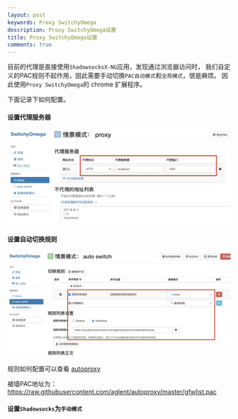 ```yaml
---
layout: post
keywords: Proxy SwitchyOmega
description: Proxy SwitchyOmega设置
title: Proxy SwitchyOmega设置
comments: true
---
```


目前的代理是直接使用`ShadowsocksX-NG`应用，发现通过浏览器访问时，
我们自定义的PAC规则不起作用，因此需要手动切换`PAC自动模式`和`全局模式`，很是麻烦。
因此使用`Proxy SwitchyOmega`的 chrome 扩展程序。

下面记录下如何配置。

#### 设置代理服务器

![proxy.jpg](/assets/img/2021-08-07/proxy.jpg)

#### 设置自动切换规则

![auto-switch.jpg](/assets/img/2021-08-07/auto-switch.jpg)

规则如何配置可以查看 [autoproxy](https://github.com/aglent/autoproxy)

被墙PAC地址为：https://raw.githubusercontent.com/aglent/autoproxy/master/gfwlist.pac

#### 设置`Shadowsocks`为`手动模式`